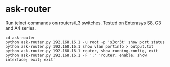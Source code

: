 # ask-router

Run telnet commands on routers/L3 switches. Tested on Enterasys S8, G3 and A4 series.

    cd ask-router
    python ask-router.py 192.168.16.1 -u root -p 's3cr3t' show port status
    python ask-router.py 192.168.16.1 show vlan portinfo > output.txt
    python ask-router.py 192.168.16.1 router, show running-config, exit
    python ask-router.py 192.168.16.1 -F ';' 'router; enable; show interface; exit; exit'
